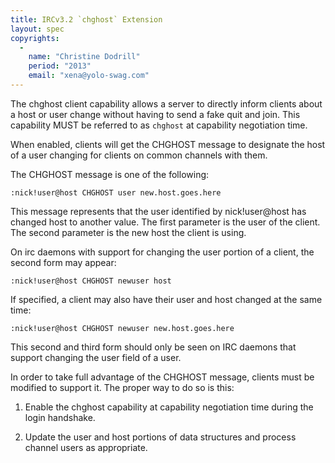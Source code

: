 ```yaml
---
title: IRCv3.2 `chghost` Extension
layout: spec
copyrights:
  -
    name: "Christine Dodrill"
    period: "2013"
    email: "xena@yolo-swag.com"
---
```

The chghost client capability allows a server to directly inform clients about a
host or user change without having to send a fake quit and join. This capability
MUST be referred to as `chghost` at capability negotiation time.

When enabled, clients will get the CHGHOST message to designate the host of a
user changing for clients on common channels with them.

The CHGHOST message is one of the following:

    :nick!user@host CHGHOST user new.host.goes.here

This message represents that the user identified by nick!user@host has changed
host to another value. The first parameter is the user of the client. The
second parameter is the new host the client is using.

On irc daemons with support for changing the user portion of a client, the
second form may appear:

    :nick!user@host CHGHOST newuser host

If specified, a client may also have their user and host changed at the same
time:

    :nick!user@host CHGHOST newuser new.host.goes.here

This second and third form should only be seen on IRC daemons that support
changing the user field of a user.

In order to take full advantage of the CHGHOST message, clients must be modified
to support it. The proper way to do so is this:

1) Enable the chghost capability at capability negotiation time during the
   login handshake.

2) Update the user and host portions of data structures and process channel
   users as appropriate.

